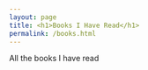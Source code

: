 ```yaml
---
layout: page
title: <h1>Books I Have Read</h1>
permalink: /books.html
---
```

All the books I have read
